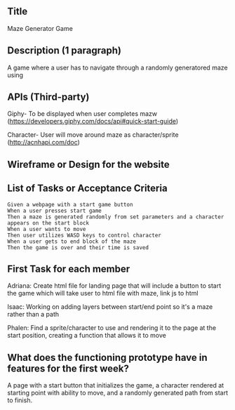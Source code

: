 ## Title
Maze Generator Game

## Description (1 paragraph)
A game where a user has to navigate through a randomly generatored maze using 

## APIs (Third-party)
Giphy- To be displayed when user completes mazw
(https://developers.giphy.com/docs/api#quick-start-guide)

Character- User will move around maze as character/sprite 
(http://acnhapi.com/doc)

## Wireframe or Design for the website

## List of Tasks or Acceptance Criteria

```
Given a webpage with a start game button
When a user presses start game
Then a maze is generated randomly from set parameters and a character appears on the start block
When a user wants to move
Then user utilizes WASD keys to control character
When a user gets to end block of the maze
Then the game is over and their time is saved

```

## First Task for each member
Adriana: Create html file for landing page that will include a button to start the game which will take user to html file with maze, link js to html

Isaac: Working on adding layers between start/end point so it's a maze rather than a path

Phalen: Find a sprite/character to use and rendering it to the page at the start position, creating a function that allows it to move

## What does the functioning prototype have in features for the first week?
A page with a start button that initializes the game, a character rendered at starting point with ability to move, and a randomly generated path from start to finish.